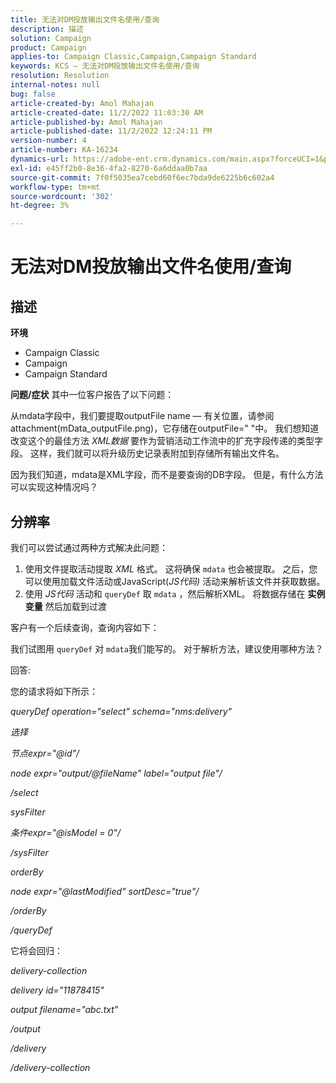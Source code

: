 ```yaml
---
title: 无法对DM投放输出文件名使用/查询
description: 描述
solution: Campaign
product: Campaign
applies-to: Campaign Classic,Campaign,Campaign Standard
keywords: KCS — 无法对DM投放输出文件名使用/查询
resolution: Resolution
internal-notes: null
bug: false
article-created-by: Amol Mahajan
article-created-date: 11/2/2022 11:03:30 AM
article-published-by: Amol Mahajan
article-published-date: 11/2/2022 12:24:11 PM
version-number: 4
article-number: KA-16234
dynamics-url: https://adobe-ent.crm.dynamics.com/main.aspx?forceUCI=1&pagetype=entityrecord&etn=knowledgearticle&id=157529f9-9d5a-ed11-9561-6045bd006a22
exl-id: e45ff2b0-8e36-4fa2-8270-6a6ddaa0b7aa
source-git-commit: 7f0f5035ea7cebd60f6ec7bda9de6225b6c602a4
workflow-type: tm+mt
source-wordcount: '302'
ht-degree: 3%

---
```


# 无法对DM投放输出文件名使用/查询

## 描述

<b>环境</b>
- Campaign Classic
- Campaign
- Campaign Standard

<b>问题/症状</b>
其中一位客户报告了以下问题：

从mdata字段中，我们要提取outputFile name — 有关位置，请参阅attachment(mData_outputFile.png)，它存储在outputFile=&quot; &quot;中。 我们想知道改变这个的最佳方法 *XML数据* 要作为营销活动工作流中的扩充字段传递的类型字段。 这样，我们就可以将升级历史记录表附加到存储所有输出文件名。

因为我们知道，mdata是XML字段，而不是要查询的DB字段。 但是，有什么方法可以实现这种情况吗？


## 分辨率


我们可以尝试通过两种方式解决此问题：

1. 使用文件提取活动提取 *XML* 格式。 这将确保 `mdata` 也会被提取。 之后，您可以使用加载文件活动或JavaScript(*JS代码)* 活动来解析该文件并获取数据。
2. 使用 *JS代码* 活动和 `queryDef` 取 `mdata` ，然后解析XML。 将数据存储在 <b>实例变量</b> 然后加载到过渡


客户有一个后续查询，查询内容如下：

我们试图用 `queryDef` 对 `mdata`我们能写的。 对于解析方法，建议使用哪种方法？

回答:

您的请求将如下所示：

*queryDef operation=&quot;select&quot; schema=&quot;nms:delivery&quot;*

*选择*

*节点expr=&quot;@id&quot;/*

*node expr=&quot;output/@fileName&quot; label=&quot;output file&quot;/*

*/select*

*sysFilter*

*条件expr=&quot;@isModel = 0&quot;/*

*/sysFilter*

*orderBy*

*node expr=&quot;@lastModified&quot; sortDesc=&quot;true&quot;/*

*/orderBy*

*/queryDef*



它将会回归：

*delivery-collection*

*delivery id=&quot;11878415&quot;*

*output filename=&quot;abc.txt&quot;*

*/output*

*/delivery*

*/delivery-collection*
